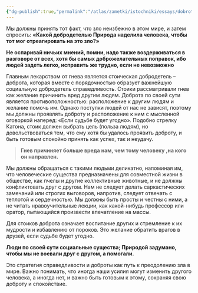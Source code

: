 ```yaml
---
{"dg-publish":true,"permalink":"/atlas/zametki/istochniki/essays/dobrota-kak-protivoyadie/","tags":["essay","post"],"noteIcon":"","created":"2024-04-17T15:36:52.888+05:00","updated":"2025-04-07T01:26:45.511+05:00"}
---
```


Мы должны принять тот факт, что зло неизбежно в этом мире, и затем спросить: **«Какой добродетелью Природа наделила человека, чтобы тот мог отреагировать на это зло?»**

**Не оспаривай ничьих мнений, помни, надо также воздерживаться в разговоре от всех, хотя бы самых доброжелательных поправок, ибо людей задеть легко, исправить же трудно, если не невозможно**

Главным лекарством от гнева является стоическая добродетель – доброта, которая вместе с порядочностью образует важнейшую социальную добродетель справедливость. Стоики рассматривали гнев как желание причинить вред другим людям. Доброта по своей сути является противоположностью: расположение к другим людям и желание помочь им. Однако поступки людей от нас не зависят, поэтому мы должны проявлять доброту и расположение к ним с мысленной оговоркой наперед: «Если судьбе будет угодно». Подобно стрелку Катона, стоик должен выбрать цель (польза людям), но довольствоваться тем, что ему хотя бы удалось проявить доброту, и быть готовым спокойно принять как успех, так и неудачу.

>**Гнев причиняет больше вреда нам, чем тому человеку ,на кого он направлен.**

Мы должны обращаться с такими людьми деликатно, напоминая им, что человеческие существа предназначены для совместной жизни в обществе, как пчелы и другие коллективные животные, и не должны конфликтовать друг с другом. Нам не следует делать саркастических замечаний или строгих выговоров, напротив, следует отвечать с теплотой и сердечностью. Мы должны быть просты и честны с ними, а не читать нравоучительные лекции, как какой-нибудь профессор или оратор, пытающийся произвести впечатление на массы.

Для стоиков доброта означает воспитание других и стремление к их мудрости и избавлению от пороков. Это желание обратить врагов в друзей, если судьбе будет угодно.

**Люди по своей сути социальные существа; Природой задумано, чтобы мы не воевали друг с другом, а помогали.**

Это стратегия справедливости и доброты как путь к преодолению зла в мире. Важно понимать, что иногда наши усилия могут изменить другого человека, а иногда нет, и важно быть готовым к этому, сохраняя свою доброту и спокойствие.